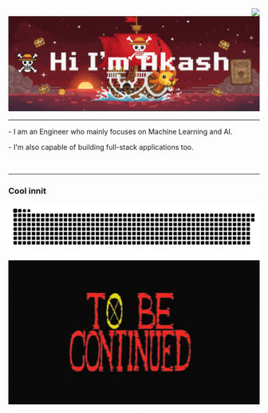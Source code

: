 <img align="right" src="https://visitor-badge.laobi.icu/badge?page_id=akash-vadakkeveetil.visitor-badge&left_color=red&right_color=green&left_text=Visitor%20Number:"/>
<img src="./header.png" alt="My Cool Image"/>
<hr/>
  <p> - I am an Engineer who mainly focuses on Machine Learning and AI.</p>
  <p> - I'm also capable of building full-stack applications too.</p>
  <br>
<hr/>

<h3>Cool innit</h3>
<picture>
  <source media="(prefers-color-scheme: dark)" srcset="https://raw.githubusercontent.com/Akash-vadakkeveetil/Akash-vadakkeveetil/output/github-snake-dark.svg" />
  <source media="(prefers-color-scheme: light)" srcset="https://raw.githubusercontent.com/Akash-vadakkeveetil/Akash-vadakkeveetil/output/github-snake.svg" />
  <img alt="github-snake" src="https://raw.githubusercontent.com/Akash-vadakkeveetil/Akash-vadakkeveetil/output/github-snake.svg" />
</picture>

<img src="./footer secondary.png" alt="tail"/>
